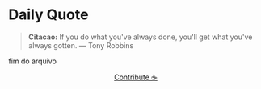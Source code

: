 # Daily Quote

> **Citacao:** If you do what you've always done, you'll get what you've always gotten. — Tony Robbins

fim do arquivo

<watermark-footer>
<p align="center">
  <a href="https://github.com/ruisuan/ruisuan/blob/main/contribute.md">Contribute ☕</a>
</p>
</watermark-footer>

